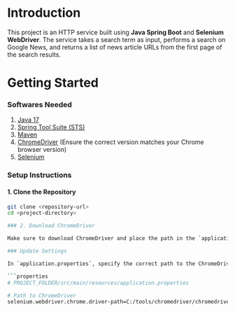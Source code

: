 # Introduction

This project is an HTTP service built using **Java Spring Boot** and **Selenium WebDriver**. The service takes a search term as input, performs a search on Google News, and returns a list of news article URLs from the first page of the search results.

# Getting Started

### Softwares Needed

1. [Java 17](https://www.oracle.com/java/technologies/javase/jdk17-archive-downloads.html)
2. [Spring Tool Suite (STS)](https://spring.io/tools)
3. [Maven](https://maven.apache.org/)
4. [ChromeDriver](https://chromedriver.chromium.org/downloads) (Ensure the correct version matches your Chrome browser version)
5. [Selenium](https://www.selenium.dev/downloads/)

### Setup Instructions

#### 1. Clone the Repository

```bash
git clone <repository-url>
cd <project-directory>

### 2. Download ChromeDriver

Make sure to download ChromeDriver and place the path in the `application.properties` file.

### Update Settings

In `application.properties`, specify the correct path to the ChromeDriver executable on your machine.

```properties
# PROJECT_FOLDER/src/main/resources/application.properties

# Path to ChromeDriver
selenium.webdriver.chrome.driver-path=C:/tools/chromedriver/chromedriver.exe


